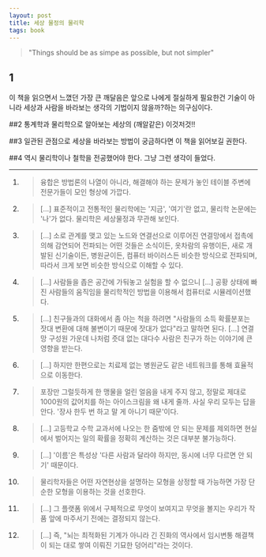 ```yaml
---
layout: post
title: 세상 물정의 물리학
tags: book
---
```


> "Things should be as simpe as possible, but not simpler"

## 1
이 책을 읽으면서 느꼈던 가장 큰 깨달음은 앞으로 나에게 절실하게 필요한건 기술이 아니라 세상과 사람을 바라보는 생각의 기법이지 않을까?하는 의구심이다.

##2
통계학과 물리학으로 알아보는 세상의 (깨알같은) 이것저것!!

##3
일관된 관점으로 세상을 바라보는 방법이 궁금하다면 이 책을 읽어보길 권한다. 

##4 
역시 물리학이나 철학을 전공했어야 한다. 그냥 그런 생각이 들었다. 

----

1. > 융합은 방법론의 나열이 아니라, 해결해야 하는 문제가 놓인 테이블 주변에 전문가들이 모인 형상에 가깝다.

2. > [...] 표준적이고 전통적인 물리학에는 '지금', '여기'란 없고, 물리학 논문에는 '나'가 없다. 물리학은 세상물정과 무관해 보인다.

3. > [...] 소로 관계를 맺고 있는 노드와 연결선으로 이루어진 연결망에서 접촉에 의해 감연되어 전파되는 어떤 것들은 소식이든, 옷차람의 유행이든, 새로 개발된 신기술이든, 병원균이든, 컴퓨터 바이러스든 비슷한 방식으로 전파되며, 따라서 크게 보면 비슷한 방식으로 이해할 수 있다.

4. > [...] 사람들을 좁은 공간에 가둬놓고 실험을 할 수 없으니 [...] 공황 상태에 빠진 사람들의 움직임을 물리학적인 방법을 이용해서 컴퓨터로 시뮬레이션했다.

5. > [...] 친구들과의 대화에서 좀 아는 척을 하려면 "사람들의 소득 확률분포는 잣대 변환에 대해 불변이기 때문에 잣대가 없다"라고 말하면 된다. [...] 연결망 구성원 가운데 나처럼 줏대 없는 대다수 사람은 친구가 하는 이야기에 큰 영향을 받는다.

6. > [...] 하지만 한편으로는 치료제 없는 병원균도 같은 네트워크를 통해 효율적으로 이동한다.

7. > 포장만 그럴듯하게 한 맹물을 얼린 얼음을 내게 주지 않고, 정말로 제대로 1000원의 값어치를 하는 아이스크림을 왜 내게 줄까. 사실 우리 모두는 답을 안다. '장사 한두 번 하고 말 게 아니기 때문'이다.

8. > [...] 고등학교 수학 교과서에 나오는 한 줌밖에 안 되는 문제를 제외하면 현실에서 벌어지는 일의 확률을 정확히 계산하는 것은 대부분 불가능하다.

9. > [...] '이름'은 특성상 '다른 사람과 달라야 하지만, 동시에 너무 다르면 안 되기' 때문이다.

10. > 물리학자들은 어떤 자연현상을 설명하는 모형을 상정할 때 가능하면 가장 단순한 모형을 이용하는 것을 선호한다.

11. > [...] 그 플랫폼 위에서 구체적으로 무엇이 보여지고 무엇을 볼지는 우리가 작품 앞에 마주서기 전에는 결정되지 않는다.

12. > [...] 즉, "뇌는 최적화된 기계가 아니라 긴 진화의 역사에서 임시변통 해결책이 되는 대로 쌓여 이뤄진 기묘한 덩어리"라는 것이다.


